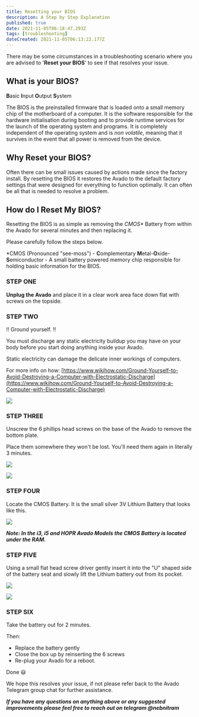 ```yaml
---
title: Resetting your BIOS
description: A Step by Step Explanation
published: true
date: 2021-11-05T06:18:47.293Z
tags: [troubleshooting]
dateCreated: 2021-11-05T06:13:22.177Z
---
```

There may be some circumstances in a troubleshooting scenario where you are advised to '**Reset your BIOS**' to see if that resolves your issue.

## What is your BIOS?

**B**asic **I**nput **O**utput **S**ystem

The BIOS is the preinstalled firmware that is loaded onto a small memory chip of the motherboard of a computer. It is the software responsible for the hardware initialisation during booting and to provide runtime services for the launch of the operating system and programs. It is completely independent of the operating system and is _non volatile_, meaning that it survives in the event that all power is removed from the device.

## Why Reset your BIOS?

Often there can be small issues caused by actions made since the factory install. By resetting the BIOS it restores the Avado to the default factory settings that were designed for everything to function optimally. It can often be all that is needed to resolve a problem.

## How do I Reset My BIOS?

Resetting the BIOS is as simple as removing the _CMOS\*_ Battery from within the Avado for several minutes and then replacing it.

Please carefully follow the steps below.

\*CMOS (Pronounced "see-moss") - **C**omplementary **M**etal-**O**xide-**S**emiconductor - A small battery powered memory chip responsible for holding basic information for the BIOS.

### STEP ONE

**Unplug the Avado** and place it in a clear work area face down flat with screws on the topside.

### STEP TWO

!! Ground yourself. !!

You must discharge any static electricity buildup you may have on your body before you start doing anything inside your Avado.

Static electricity can damage the delicate inner workings of computers.

For more info on how: [https://www.wikihow.com/Ground-Yourself-to-Avoid-Destroying-a-Computer-with-Electrostatic-Discharge](https://www.wikihow.com/Ground-Yourself-to-Avoid-Destroying-a-Computer-with-Electrostatic-Discharge)

![](ground_yourself.png)

### STEP THREE

Unscrew the 6 phillips head screws on the base of the Avado to remove the bottom plate.

Place them somewhere they won't be lost. You'll need them again in literally 3 minutes.

![](screw.jpeg)

![](screws.png)

### STEP FOUR

Locate the CMOS Battery. It is the small silver 3V Lithium Battery that looks like this.

![](avado.jpg)

_**Note: In the i3, i5 and HOPR Avado Models the CMOS Battery is located under the RAM.**_

### STEP FIVE

Using a small flat head screw driver gently insert it into the "U" shaped side of the battery seat and slowly lift the Lithium battery out from its pocket.

![](cmos_1.jpg)

![](battery.jpg)

### STEP SIX

Take the battery out for 2 minutes.

Then:

*   Replace the battery gently
*   Close the box up by reinserting the 6 screws
*   Re-plug your Avado for a reboot.

Done 😃

We hope this resolves your issue, if not please refer back to the Avado Telegram group chat for further assistance.

_**If you have any questions on anything above or any suggested improvements please feel free to reach out on telegram @nebnitram**_